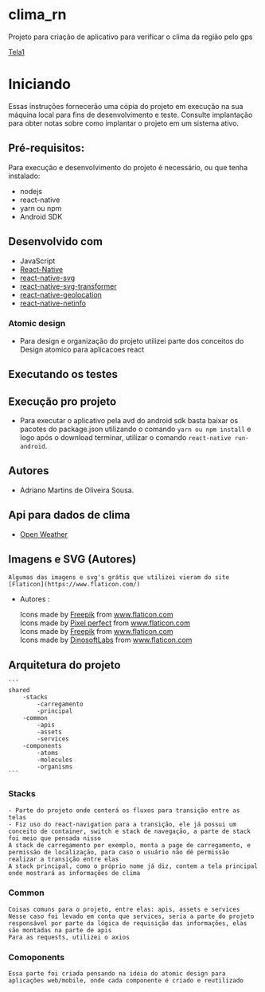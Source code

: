 # clima_rn
Projeto para criação de aplicativo para verificar o clima da região pelo gps

[Tela1](https://imgur.com/NoRZk3K)

# Iniciando
Essas instruções fornecerão uma cópia do projeto em execução na sua máquina local para fins de desenvolvimento e teste. Consulte implantação para obter notas sobre como implantar o projeto em um sistema ativo.

## Pré-requisitos:
Para execução e desenvolvimento do projeto é necessário, ou que tenha instalado:
- nodejs
- react-native
- yarn ou npm
- Android SDK


## Desenvolvido com
 - JavaScript
 - [React-Native](https://facebook.github.io/react-native/)
 - [react-native-svg](https://github.com/react-native-community/react-native-svg)
 - [react-native-svg-transformer](https://github.com/kristerkari/react-native-svg-transformer)
 - [react-native-geolocation](https://github.com/react-native-community/react-native-geolocation)
 - [react-native-netinfo](https://github.com/react-native-community/react-native-netinfo)

### Atomic design
 - Para design e organização do projeto utilizei parte dos conceitos do Design atomico para aplicacoes react
 

## Executando os testes
<!-- - Para execução dos testes unitários basta utilizar o comando ```  ``` na pasta raiz do projeto. -->

## Execução pro projeto
 - Para executar o aplicativo pela avd do android sdk basta baixar os pacotes do package.json utilizando o comando ``` yarn ou npm install ``` e logo após o download terminar, utilizar o comando ``` react-native run-android ```.

## Autores
- Adriano Martins de Oliveira Sousa.

## Api para dados de clima
 - [Open Weather](https://openweathermap.org/)

## Imagens e SVG (Autores)
    Algumas das imagens e svg's grátis que utilizei vieram do site [Flaticon](https://www.flaticon.com/)
- Autores :

    <div>Icons made by <a href="https://www.flaticon.com/authors/freepik" title="Freepik">Freepik</a> from <a href="https://www.flaticon.com/" title="Flaticon">www.flaticon.com</a></div>
    <div>Icons made by <a href="https://www.flaticon.com/authors/pixel-perfect" title="Pixel perfect">Pixel perfect</a> from <a href="https://www.flaticon.com/" title="Flaticon">www.flaticon.com</a></div>
    <div>Icons made by <a href="https://www.flaticon.com/authors/freepik" title="Freepik">Freepik</a> from <a href="https://www.flaticon.com/" title="Flaticon">www.flaticon.com</a></div>
	<div>Icons made by <a href="https://www.flaticon.com/authors/dinosoftlabs" title="DinosoftLabs">DinosoftLabs</a> from <a href="https://www.flaticon.com/" title="Flaticon">www.flaticon.com</a></div>
    <!-- <div>Icons made by <a href="https://www.flaticon.com/authors/freepik" title="Freepik">Freepik</a> from <a href="https://www.flaticon.com/" title="Flaticon">www.flaticon.com</a></div>
    <div>Icons made by <a href="https://www.flaticon.com/authors/freepik" title="Freepik">Freepik</a> from <a href="https://www.flaticon.com/" title="Flaticon">www.flaticon.com</a></div>
    <div>Icons made by <a href="https://www.flaticon.com/authors/freepik" title="Freepik">Freepik</a> from <a href="https://www.flaticon.com/" title="Flaticon">www.flaticon.com</a></div> -->



## Arquitetura do projeto	

	```
	shared
		-stacks
			-carregamento
			-principal
		-common
			-apis
			-assets
			-services
		-components
			-atoms
			-molecules
			-organisms
	```

### Stacks
	- Parte do projeto onde conterá os fluxos para transição entre as telas
	- Fiz uso do react-navigation para a transição, ele já possui um conceito de container, switch e stack de navegação, a parte de stack foi meio que pensada nisso
	A stack de carregamento por exemplo, monta a page de carregamento, e permissão de localização, para caso o usuário não dê permissão realizar a transição entre elas
	A stack principal, como o próprio nome já diz, contem a tela principal onde mostrará as informações de clima

### Common
	Coisas comuns para o projeto, entre elas: apis, assets e services
	Nesse caso foi levado em conta que services, seria a parte do projeto responsável por parte da lógica de requisição das informações, elas são montadas na parte de apis
	Para as requests, utilizei o axios

### Comoponents
	Essa parte foi criada pensando na idéia do atomic design para aplicações web/mobile, onde cada componente é criado e reutilizado
